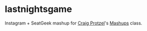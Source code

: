 lastnightsgame
==============

Instagram + SeatGeek mashup for [Craig Protzel](https://github.com/craigprotzel)'s [Mashups](https://github.com/craigprotzel/Mashups) class.
